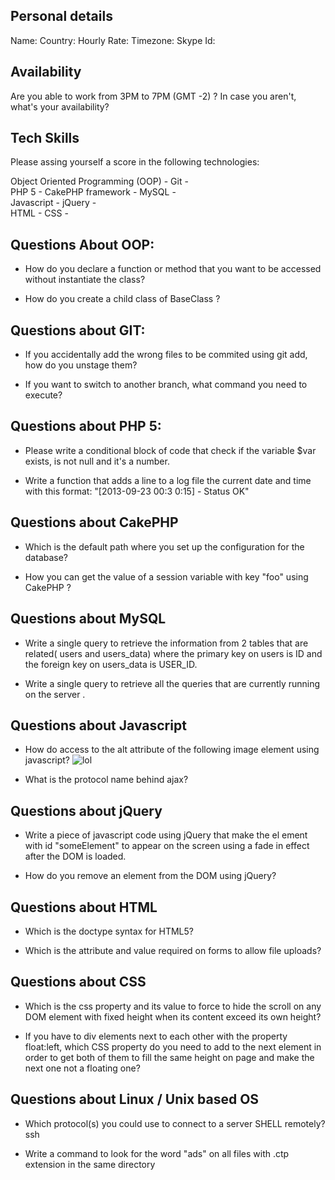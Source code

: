 ## Personal details

Name: 
Country: 
Hourly Rate: 
Timezone: 
Skype Id:

## Availability

Are you able to work from 3PM to 7PM (GMT -2) ? In case you aren't, what's your availability?
 
## Tech Skills

Please assing yourself a score in the following technologies:


Object Oriented Programming (OOP) - 
Git -  
PHP 5 - 
CakePHP framework - 
MySQL -  
Javascript - 
jQuery -  
HTML - 
CSS - 

## Questions About OOP:

- How do you declare a function or method that you want to be accessed without instantiate the class?

- How do you create a child class of BaseClass ?

 
## Questions about GIT:

- If you accidentally add the wrong files to be commited using git add, how do you unstage them?

- If you want to switch to another branch, what command you need to execute?

 
## Questions about PHP 5:

- Please write a conditional block of code that check if the variable $var exists, is not null and it's a number.

- Write a function that adds a line to a log file the current date and time with this format: "[2013-09-23 00:3 0:15] - Status OK"

## Questions about CakePHP

- Which is the default path where you set up the configuration for the database?

- How you can get the value of a session variable with key "foo" using CakePHP ?

## Questions about MySQL

- Write a single query to retrieve the information from 2 tables that are related( users and users_data) where the primary key on users is ID and the foreign key on users_data is USER_ID.

- Write a single query to retrieve all the queries that are currently running on the server .

## Questions about Javascript

- How do access to the alt attribute of the following image element using javascript? <img src='http://example.com/image.jpg' id='some_img' alt='lol' />

- What is the protocol name behind ajax?

## Questions about jQuery

- Write a piece of javascript code using jQuery that make the el ement with id "someElement" to appear on the screen using a fade in effect after the DOM is loaded.

- How do you remove an element from the DOM using jQuery?
 
## Questions about HTML

- Which is the doctype syntax for HTML5?

- Which is the attribute and value required on forms to allow file uploads?

## Questions about CSS

- Which is the css property and its value to force to hide the scroll on any DOM element with fixed height when its content exceed its own height?

- If you have to div elements next to each other with the property float:left, which CSS property do you need to add to the next element in order to get both of them to fill the same height on page and make the next one not a floating one?

## Questions about Linux / Unix based OS

- Which protocol(s) you could use to connect to a server SHELL remotely?
ssh

- Write a command to look for the word "ads" on all files with .ctp extension in the same directory